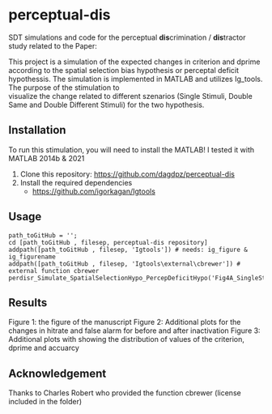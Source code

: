 # perceptual-dis
SDT simulations and code for the perceptual **dis**crimination / **dis**tractor study
related to the Paper: 

This project is a simulation of the expected changes in criterion and dprime
according to the spatial selection bias hypothesis or perceptal deficit hypothessis. 
The simulation is implemented in MATLAB and utilizes Ig_tools. The purpose of the stimulation to\
visualize the change related to different szenarios (Single Stimuli, Double Same and Double Different Stimuli) for the two hypothesis. 

## Installation
To run  this stimulation, you will need to install the MATLAB! I tested it with MATLAB 2014b & 2021
1. Clone this repository: https://github.com/dagdpz/perceptual-dis
2. Install the required dependencies
	- https://github.com/igorkagan/Igtools 



## Usage
``` 
path_toGitHub = ''; 
cd [path_toGitHub , filesep, perceptual-dis repository]
addpath([path_toGitHub , filesep, 'Igtools']) # needs: ig_figure & ig_figurename
addpath([path_toGitHub , filesep, 'Igtools\external\cbrewer']) # external function cbrewer
perdisr_Simulate_SpatialSelectionHypo_PercepDeficitHypo('Fig4A_SingleStimuli_DifficultDistr_SelectionBiasHypothesis('')
```
## Results
Figure 1: the figure of the manuscript
Figure 2: Additional plots for the changes in hitrate and false alarm for before and after inactivation
Figure 3: Additional plots with showing the distribution of values of the criterion, dprime and accuarcy

## Acknowledgement
 Thanks to Charles Robert who provided the function cbrewer (license included in the folder)

